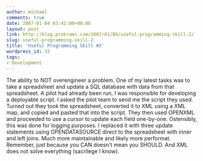 ```yaml
---
author: michael
comments: true
date: 2007-01-04 03:42:00+00:00
layout: post
link: http://blog.prokrams.com/2007/01/04/useful-programming-skill-2/
slug: useful-programming-skill-2
title: 'Useful Programming Skill #2'
wordpress_id: 33
tags:
- Development
---
```


The ability to NOT overengineer a problem.  One of my latest tasks was to take a spreadsheet and update a SQL database with data from that spreadsheet.  A pilot had already been run, I was responsible for developing a deployable script.  I asked the pilot team to send me the script they used.  Turned out they took the spreadsheet, converted it to XML using a XML map, and copied and pasted that into the script. They then used OPENXML and proceeded to use a cursor to update each field one-by-one.  Ostensibly, this was done for logging purposes.  I replaced it with three update statements using OPENDATASOURCE direct to the spreadsheet with inner and left joins.  Much more maintainable and likely more performat.  Remember, just because you CAN doesn't mean you SHOULD.  And XML does not solve everything (sacrilege I know).
